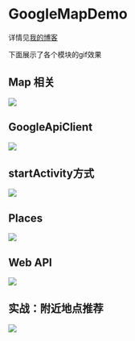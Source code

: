 # GoogleMapDemo

详情见[我的博客](https://ansuote.github.io/2017/06/26/GoogleMap%20%E4%BD%BF%E7%94%A8%E4%BB%8B%E7%BB%8D/)

下面展示了各个模块的gif效果

## Map 相关
![](http://op6c410ta.bkt.clouddn.com/googlemap-map_gifsicle.gif)

## GoogleApiClient
![](http://op6c410ta.bkt.clouddn.com/google-map-web-api_gifsicle.gif)

## startActivity方式
![](http://op6c410ta.bkt.clouddn.com/google-map-start-activity_gifsicle.gif)

## Places
![](http://op6c410ta.bkt.clouddn.com/google-map-places_gifsicle.gif)

## Web API
![](http://op6c410ta.bkt.clouddn.com/google-map-web-api_gifsicle.gif)

## 实战：附近地点推荐
![](http://op6c410ta.bkt.clouddn.com/googlemap-custom.gif)

